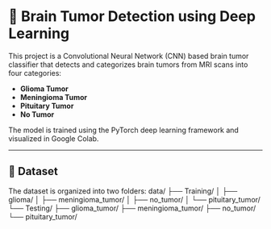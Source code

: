 # 🧠 Brain Tumor Detection using Deep Learning

This project is a Convolutional Neural Network (CNN) based brain tumor classifier that detects and categorizes brain tumors from MRI scans into four categories:
- **Glioma Tumor**
- **Meningioma Tumor**
- **Pituitary Tumor**
- **No Tumor**

The model is trained using the PyTorch deep learning framework and visualized in Google Colab.

---

## 📂 Dataset

The dataset is organized into two folders:
data/
├── Training/
│ ├── glioma/
│ ├── meningioma_tumor/
│ ├── no_tumor/
│ └── pituitary_tumor/
└── Testing/
├── glioma_tumor/
├── meningioma_tumor/
├── no_tumor/
└── pituitary_tumor/
